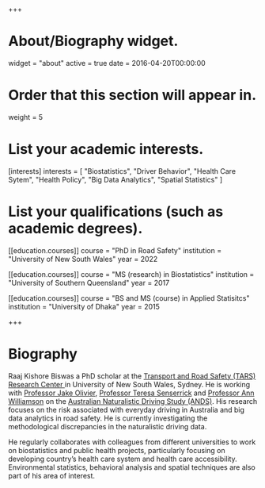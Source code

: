 +++
# About/Biography widget.
widget = "about"
active = true
date = 2016-04-20T00:00:00

# Order that this section will appear in.
weight = 5

# List your academic interests.
[interests]
  interests = [
    "Biostatistics",
    "Driver Behavior",
    "Health Care Sytem",
    "Health Policy",
    "Big Data Analytics",
    "Spatial Statistics"
  ]

# List your qualifications (such as academic degrees).
[[education.courses]]
  course = "PhD in Road Safety"
  institution = "University of New South Wales"
  year = 2022

[[education.courses]]
  course = "MS (research) in Biostatistics"
  institution = "University of Southern Queensland"
  year = 2017

[[education.courses]]
  course = "BS and MS (course) in Applied Statisitcs"
  institution = "University of Dhaka"
  year = 2015
 
+++

# Biography

Raaj Kishore Biswas a PhD scholar at the <a href="http://www.tars.unsw.edu.au"> Transport and Road Safety (TARS) Research Center </a> in University of New South Wales, Sydney. He is working with <a href="https://research.unsw.edu.au/people/associate-professor-jake-olivier"> Professor Jake Olivier</a>, <a href="http://www.tars.unsw.edu.au/staffdirectory/professor_teresa_senserrick.html"> Professor Teresa Senserrick</a> and <a href="http://www.tars.unsw.edu.au/staffdirectory/professor_ann_williamson.html"> Professor Ann Williamson</a> on the <a href="http://www.ands.unsw.edu.au/"> Australian Naturalistic Driving Study (ANDS)</a>. His research focuses on the risk associated with everyday driving in Australia and big data analytics in road safety. He is currently investigating the methodological discrepancies in the naturalistic driving data.

He regularly collaborates with colleagues from different universities to work on biostatistics and public health projects, particularly focusing on developing country’s health care system and health care accessibility. Environmental statistics, behavioral analysis and spatial techniques are also part of his area of interest.      



